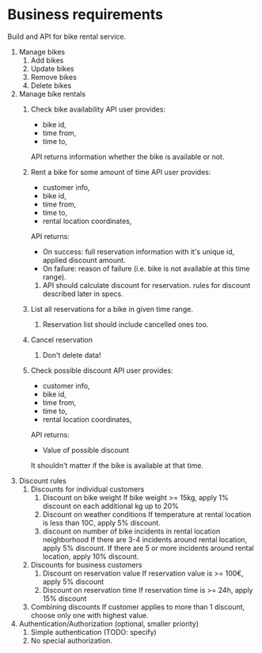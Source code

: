 
# Business requirements

Build and API for bike rental service.

1. Manage bikes
    1. Add bikes
    2. Update bikes
    3. Remove bikes
    4. Delete bikes
2. Manage bike rentals
    1. Check bike availability
        API user provides:
        - bike id,
        - time from,
        - time to,

        API returns information whether the bike is available or not.
    2. Rent a bike for some amount of time
        API user provides:
        - customer info,
        - bike id,
        - time from,
        - time to,
        - rental location coordinates,

        API returns:
        - On success: full reservation information with it's unique id, applied discount amount.
        - On failure: reason of failure (i.e. bike is not available at this time range).
        1. API should calculate discount for reservation. rules for discount described later in specs.
    3. List all reservations for a bike in given time range. 
       1. Reservation list should include cancelled ones too.
    4. Cancel reservation
       1. Don't delete data!
    5. Check possible discount
        API user provides:
        - customer info,
        - bike id,
        - time from,
        - time to,
        - rental location coordinates,

        API returns:
        - Value of possible discount

        It shouldn't matter if the bike is available at that time.
3. Discount rules
    1. Discounts for individual customers
        1. Discount on bike weight
            If bike weight >= 15kg, apply 1% discount on each additional kg up to 20%
        2. Discount on weather conditions
            If temperature at rental location is less than 10C, apply 5% discount.
        3. discount on number of bike incidents in rental location neighborhood
            If there are 3-4 incidents around rental location, apply 5% discount.
            If there are 5 or more incidents around rental location, apply 10% discount.
    2. Discounts for business customers
        1. Discount on reservation value
            If reservation value is >= 100€, apply 5% discount
        2. Discount on reservation time
            If reservation time is >= 24h, apply 15% discount
    3. Combining discounts
        If customer applies to more than 1 discount, choose only one with highest value.
4. Authentication/Authorization (optional, smaller priority)
   1. Simple authentication (TODO: specify)
   2. No special authorization.

